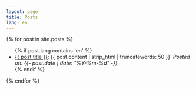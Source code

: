 ```yaml
---
layout: page
title: Posts
lang: en
---
```

{% for post in site.posts %}
  <ul>
      {% if post.lang contains 'en' %}
        <li><a href='{{ post.url }}'>{{ post.title }}</a>: {{ post.content | strip_html | truncatewords: 50 }}&nbsp;
          <i>Posted on: <time datetime="{{- post.date | date_to_xmlschema -}}">{{- post.date | date: "%Y-%m-%d" -}}</time></i>
        </li>
      {% endif %}
  </ul>
{% endfor %}